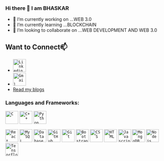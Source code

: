 ### Hi there 👋 I am BHASKAR



- 🔭 I’m currently working on ...WEB 3.0
- 🌱 I’m currently learning ...BLOCKCHAIN
- 👯 I’m looking to collaborate on ...WEB DEVELOPMENT AND WEB 3.0

## Want to Connect📫 
- <code><a href="https://www.linkedin.com/in/bhaskar-jha-347187140/"><img width="40px" src="https://img.icons8.com/color/8x/000000/linkedin.png" title="Linkedin"/></a></code>
- <code><a href="bhaskar2000jha@gmail.com"><img width="40px" src="https://img.icons8.com/fluent/48/000000/gmail.png" title="Gmail"/></a></code>
- [Read my blogs](https://bhaskar2000jha.medium.com/)

### Languages and Frameworks: 
<code><img width="40px" src="https://img.icons8.com/color/3x/c-programming.png" title="C"/></code>
<code><img width="40px" src="https://img.icons8.com/color/4x/c-plus-plus-logo.png" title="C++"/></code>
<code><img width="40px" src="https://img.icons8.com/color/4x/000000/python.png" title="Python"/></code>

<code><img width="40px" src="https://img.icons8.com/plasticine/100/000000/react.png" title="React"/></code>
<code><img width="40px" src="https://img.icons8.com/ios/4x/00758f/mysql-logo.png" title="MySQL"/></code>
<code><img width="40px" src="https://img.icons8.com/dusk/64/000000/database-restore.png" title="Database"/></code>
<code><img width="40px" src="https://img.icons8.com/fluent/8x/github.png" title="GitHub"/></code>
<code><img width="40px" src="https://img.icons8.com/color/2x/git.png" title="Git"/></code>
<code><img width="40px" src="https://img.icons8.com/color/2x/bootstrap.png" title="Bootstrap"/></code>
<code><img width="40px" src="https://img.icons8.com/color/48/000000/css3.png" title="CSS"/></code>
<code><img width="40px" src="https://img.icons8.com/color/48/000000/html-5.png" title="HTML"/></code>
<code><img width="40px" src="https://img.icons8.com/color/48/000000/javascript-logo-1.png" title="Javascript"/></code>
<code><img width="40px" src="https://img.icons8.com/color/8x/000000/mongodb.png" title="MongoDB"/></code>
<code><img width="40px" src="https://img.icons8.com/color/8x/000000/nodejs.png" title="Nodejs"/></code>
<code><img width="40px" src="https://img.icons8.com/color/8x/000000/tensorflow.png" title="Tensorflow"/></code>

<!--img src = "https://github-readme-stats.vercel.app/api?username=bhaskar2840&theme=red-green&count_private=true&show_icons=true&include_all_commits=true" -->
